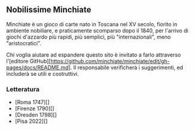 ## Nobilissime Minchiate

Minchiate è un gioco di carte nato in Toscana nel XV secolo, fiorito in ambiente nobiliare, e praticamente scomparso dopo il 1840, per l'arrivo di giochi d'azzardo più rapidi, più semplici, più "internazionali", meno "aristocratici".

Chi voglia aiutare ad espandere questo sito è invitato a farlo attraverso l'[editore GitHub][https://github.com/minchiate/minchiate/edit/gh-pages/docs/README.md]. Il responsabile verificherà i suggerimenti, ed includerà se utili e costruttivi.

### Letteratura

* [Roma 1747][]
* [Firenze 1790][]
* [Dresden 1798][]
* [Pisa 2022][]

